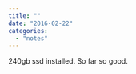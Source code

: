 ```yaml
---
title: ""
date: "2016-02-22"
categories: 
  - "notes"
---
```


240gb ssd installed. So far so good.
